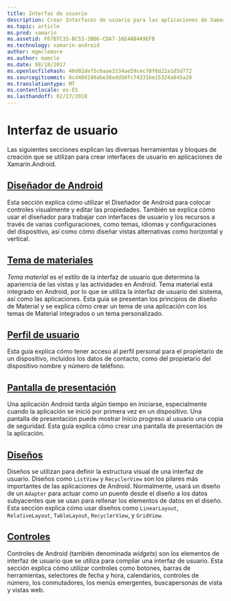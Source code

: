 ```yaml
---
title: Interfaz de usuario
description: Crear Interfaces de usuario para las aplicaciones de Xamarin.Android
ms.topic: article
ms.prod: xamarin
ms.assetid: F67B7C33-BC53-2BB6-CDA7-16E4AB4A9EFB
ms.technology: xamarin-android
author: mgmclemore
ms.author: mamcle
ms.date: 08/18/2017
ms.openlocfilehash: 40d02def5c0aae3334ae59cec78f6d22a1d5d772
ms.sourcegitcommit: 6cd40d190abe38edd50fc74331be15324a845a28
ms.translationtype: MT
ms.contentlocale: es-ES
ms.lasthandoff: 02/27/2018
---
```

# <a name="user-interface"></a>Interfaz de usuario

Las siguientes secciones explican las diversas herramientas y bloques de creación que se utilizan para crear interfaces de usuario en aplicaciones de Xamarin.Android.

## <a name="android-designerandroiduser-interfaceandroid-designerindexmd"></a>[Diseñador de Android](~/android/user-interface/android-designer/index.md)

Esta sección explica cómo utilizar el Diseñador de Android para colocar controles visualmente y editar las propiedades. También se explica cómo usar el diseñador para trabajar con interfaces de usuario y los recursos a través de varias configuraciones, como temas, idiomas y configuraciones del dispositivo, así como cómo diseñar vistas alternativas como horizontal y vertical.

## <a name="material-themeandroiduser-interfacematerial-thememd"></a>[Tema de materiales](~/android/user-interface/material-theme.md)

*Tema material* es el estilo de la interfaz de usuario que determina la apariencia de las vistas y las actividades en Android. Tema material está integrado en Android, por lo que se utiliza la interfaz de usuario del sistema, así como las aplicaciones. Esta guía se presentan los principios de diseño de Material y se explica cómo crear un tema de una aplicación con los temas de Material integrados o un tema personalizado.

## <a name="user-profileandroiduser-interfaceuser-profilemd"></a>[Perfil de usuario](~/android/user-interface/user-profile.md)

Esta guía explica cómo tener acceso al perfil personal para el propietario de un dispositivo, incluidos los datos de contacto, como del propietario del dispositivo nombre y número de teléfono.

## <a name="splash-screenandroiduser-interfacesplash-screenmd"></a>[Pantalla de presentación](~/android/user-interface/splash-screen.md)

Una aplicación Android tarda algún tiempo en iniciarse, especialmente cuando la aplicación se inició por primera vez en un dispositivo. Una pantalla de presentación puede mostrar Inicio progreso al usuario una copia de seguridad. Esta guía explica cómo crear una pantalla de presentación de la aplicación.

## <a name="layoutsandroiduser-interfacelayoutsindexmd"></a>[Diseños](~/android/user-interface/layouts/index.md)

Diseños se utilizan para definir la estructura visual de una interfaz de usuario.
Diseños como `ListView` y `RecyclerView` son los pilares más importantes de las aplicaciones de Android. Normalmente, usará un diseño de un `Adapter` para actuar como un puente desde el diseño a los datos subyacentes que se usan para rellenar los elementos de datos en el diseño. Esta sección explica cómo usar diseños como `LinearLayout`, `RelativeLayout`, `TableLayout`, `RecyclerView`, y `GridView`.

## <a name="controlsandroiduser-interfacecontrolsindexmd"></a>[Controles](~/android/user-interface/controls/index.md)

Controles de Android (también denominada *widgets*) son los elementos de interfaz de usuario que se utiliza para compilar una interfaz de usuario. Esta sección explica cómo utilizar controles como botones, barras de herramientas, selectores de fecha y hora, calendarios, controles de número, los conmutadores, los menús emergentes, buscapersonas de vista y vistas web.

